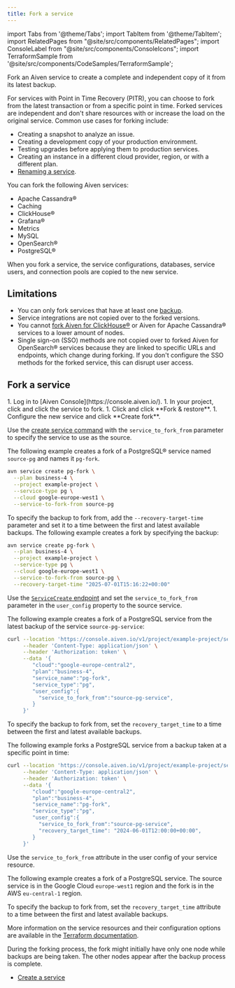 ```yaml
---
title: Fork a service
---
```


import Tabs from '@theme/Tabs';
import TabItem from '@theme/TabItem';
import RelatedPages from "@site/src/components/RelatedPages";
import ConsoleLabel from "@site/src/components/ConsoleIcons";
import TerraformSample from '@site/src/components/CodeSamples/TerraformSample';

Fork an Aiven service to create a complete and independent copy of it from its latest backup.

For services with Point in Time Recovery (PITR), you can choose to fork from the latest
transaction or from a specific point in time. Forked services are independent
and don't share resources with or increase the load on the original service.
Common use cases for forking include:

- Creating a snapshot to analyze an issue.
- Creating a development copy of your production environment.
- Testing upgrades before applying them to production services.
- Creating an instance in a different cloud provider, region, or with a different plan.
- [Renaming a service](/docs/platform/concepts/rename-services).

You can fork the following Aiven services:

-   Apache Cassandra®
-   Caching
-   ClickHouse®
-   Grafana®
-   Metrics
-   MySQL
-   OpenSearch®
-   PostgreSQL®

When you fork a service, the service configurations, databases, service users,
and connection pools are copied to the new service.

## Limitations

- You can only fork services that have at least one
  [backup](/docs/platform/concepts/service_backups).
- Service integrations are not copied over to the forked versions.
- You cannot [fork Aiven for ClickHouse®](/docs/products/clickhouse/howto/restore-backup)
  or Aiven for Apache Cassandra® services to a lower amount of nodes.
- Single sign-on (SSO) methods are not copied over to forked Aiven for OpenSearch® services
  because they are linked to specific URLs and endpoints, which change during
  forking. If you don't configure the SSO methods for the forked service, this can
  disrupt user access.

## Fork a service

<Tabs groupId="group1">
<TabItem value="Console" label="Console" default>
1. Log in to [Aiven Console](https://console.aiven.io/).
1. In your project, click <ConsoleLabel name="services"/> and click the service to fork.
1. Click <ConsoleLabel name="Backups"/> and click **Fork & restore**.
1. Configure the new service and click **Create fork**.

</TabItem>
<TabItem value="CLI" label="CLI">

Use the
[create service command](https://aiven.io/docs/tools/cli/service-cli#avn-cli-service-create)
with the `service_to_fork_from` parameter to specify the service to use as the source.

The following example creates a fork of a PostgreSQL® service named `source-pg`
and names it `pg-fork`.

```bash
avn service create pg-fork \
  --plan business-4 \
  --project example-project \
  --service-type pg \
  --cloud google-europe-west1 \
  --service-to-fork-from source-pg
```

To specify the backup to fork from, add the `--recovery-target-time` parameter
and set it to a time between the first and latest available backups. The following
example creates a fork by specifying the backup:

```bash
avn service create pg-fork \
  --plan business-4 \
  --project example-project \
  --service-type pg \
  --cloud google-europe-west1 \
  --service-to-fork-from source-pg \
  --recovery-target-time "2025-07-01T15:16:22+00:00"
```

</TabItem>
<TabItem value="API" label="API">

Use the
[`ServiceCreate` endpoint](https://api.aiven.io/doc/#tag/Service/operation/ServiceCreate)
and set the `service_to_fork_from` parameter in the `user_config` property
to the source service.

The following example creates a fork of a PostgreSQL service from the latest backup
of the service `source-pg-service`:

```bash
curl --location 'https://console.aiven.io/v1/project/example-project/service' \
     --header 'Content-Type: application/json' \
     --header 'Authorization: token' \
     --data '{
        "cloud":"google-europe-central2",
        "plan":"business-4",
        "service_name":"pg-fork",
        "service_type":"pg",
        "user_config":{
          "service_to_fork_from":"source-pg-service",
        }
     }'
```

To specify the backup to fork from, set the `recovery_target_time`
to a time between the first and latest available backups.

The following example forks a PostgreSQL service from a backup
taken at a specific point in time:

```bash
curl --location 'https://console.aiven.io/v1/project/example-project/service' \
     --header 'Content-Type: application/json' \
     --header 'Authorization: token' \
     --data '{
        "cloud":"google-europe-central2",
        "plan":"business-4",
        "service_name":"pg-fork",
        "service_type":"pg",
        "user_config":{
          "service_to_fork_from":"source-pg-service",
          "recovery_target_time": "2024-06-01T12:00:00+00:00",
        }
     }'
```

</TabItem>
<TabItem value="terraform" label="Terraform">

Use the `service_to_fork_from` attribute in the user config of your service resource.

The following example creates a fork of a PostgreSQL service. The source service is
in the Google Cloud `europe-west1` region and the fork is in the AWS `eu-central-1` region.

<TerraformSample filename='postgres/postgres_fork/service.tf' />

To specify the backup to fork from, set the `recovery_target_time` attribute
to a time between the first and latest available backups.

More information on the service resources and their configuration options
are available in the
[Terraform documentation](https://registry.terraform.io/providers/aiven/aiven/latest/docs).

</TabItem>
</Tabs>

During the forking process, the fork might initially have only one node while backups
are being taken. The other nodes appear after the backup process is complete.

<RelatedPages/>

- [Create a service](/docs/platform/howto/create_new_service)
